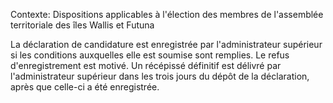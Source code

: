 Contexte: Dispositions applicables à l'élection des membres de l'assemblée territoriale des îles Wallis et Futuna

La déclaration de candidature est enregistrée par l'administrateur supérieur si les conditions auxquelles elle est soumise sont remplies. Le refus d'enregistrement est motivé. Un récépissé définitif est délivré par l'administrateur supérieur dans les trois jours du dépôt de la déclaration, après que celle-ci a été enregistrée.